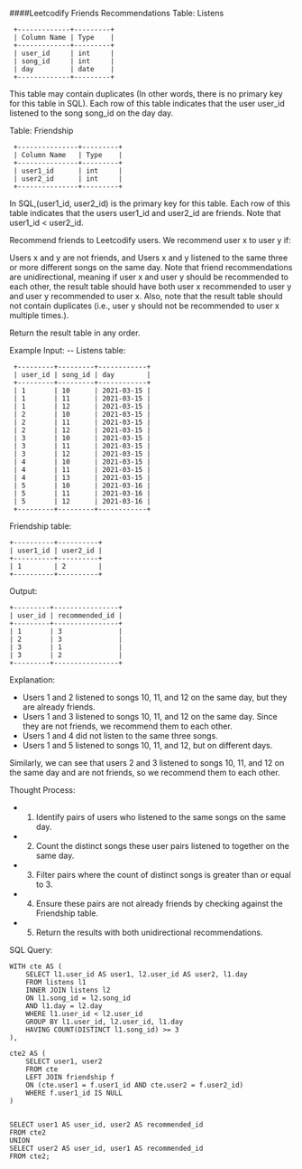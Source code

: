 ####Leetcodify Friends Recommendations
 Table: Listens
```
 +-------------+---------+
 | Column Name | Type    |
 +-------------+---------+
 | user_id     | int     |
 | song_id     | int     |
 | day         | date    |
 +-------------+---------+
```
 This table may contain duplicates (In other words, there is no primary key for this table in SQL).
 Each row of this table indicates that the user user_id listened to the song song_id on the day day.

 Table: Friendship
```
 +---------------+---------+
 | Column Name   | Type    |
 +---------------+---------+
 | user1_id      | int     |
 | user2_id      | int     |
 +---------------+---------+
```
 In SQL,(user1_id, user2_id) is the primary key for this table.
 Each row of this table indicates that the users user1_id and user2_id are friends.
 Note that user1_id < user2_id.

 Recommend friends to Leetcodify users. We recommend user x to user y if:

 Users x and y are not friends, and
 Users x and y listened to the same three or more different songs on the same day.
 Note that friend recommendations are unidirectional, meaning if user x and user y should be recommended to each other, the result table should have both user x recommended to user y and user y recommended to user x. Also, note that the result table should not contain duplicates (i.e., user y should not be recommended to user x multiple times.).

 Return the result table in any order.

 Example Input:
-- Listens table:
```
 +---------+---------+------------+
 | user_id | song_id | day        |
 +---------+---------+------------+
 | 1       | 10      | 2021-03-15 |
 | 1       | 11      | 2021-03-15 |
 | 1       | 12      | 2021-03-15 |
 | 2       | 10      | 2021-03-15 |
 | 2       | 11      | 2021-03-15 |
 | 2       | 12      | 2021-03-15 |
 | 3       | 10      | 2021-03-15 |
 | 3       | 11      | 2021-03-15 |
 | 3       | 12      | 2021-03-15 |
 | 4       | 10      | 2021-03-15 |
 | 4       | 11      | 2021-03-15 |
 | 4       | 13      | 2021-03-15 |
 | 5       | 10      | 2021-03-16 |
 | 5       | 11      | 2021-03-16 |
 | 5       | 12      | 2021-03-16 |
 +---------+---------+------------+
```
 Friendship table:
 ```
 +----------+----------+
 | user1_id | user2_id |
 +----------+----------+
 | 1        | 2        |
 +----------+----------+
```
 Output:
 ```
 +---------+----------------+
 | user_id | recommended_id |
 +---------+----------------+
 | 1       | 3              |
 | 2       | 3              |
 | 3       | 1              |
 | 3       | 2              |
 +---------+----------------+
```
 Explanation:
- Users 1 and 2 listened to songs 10, 11, and 12 on the same day, but they are already friends.
- Users 1 and 3 listened to songs 10, 11, and 12 on the same day. Since they are not friends, we recommend them to each other.
- Users 1 and 4 did not listen to the same three songs.
- Users 1 and 5 listened to songs 10, 11, and 12, but on different days.

 Similarly, we can see that users 2 and 3 listened to songs 10, 11, and 12 on the same day and are not friends, so we recommend them to each other.

 Thought Process:
- 1. Identify pairs of users who listened to the same songs on the same day.
- 2. Count the distinct songs these user pairs listened to together on the same day.
- 3. Filter pairs where the count of distinct songs is greater than or equal to 3.
- 4. Ensure these pairs are not already friends by checking against the Friendship table.
- 5. Return the results with both unidirectional recommendations.

 SQL Query:
```
WITH cte AS (
    SELECT l1.user_id AS user1, l2.user_id AS user2, l1.day
    FROM listens l1
    INNER JOIN listens l2
    ON l1.song_id = l2.song_id
    AND l1.day = l2.day
    WHERE l1.user_id < l2.user_id
    GROUP BY l1.user_id, l2.user_id, l1.day
    HAVING COUNT(DISTINCT l1.song_id) >= 3
),

cte2 AS (
    SELECT user1, user2
    FROM cte 
    LEFT JOIN friendship f
    ON (cte.user1 = f.user1_id AND cte.user2 = f.user2_id)
    WHERE f.user1_id IS NULL
)


SELECT user1 AS user_id, user2 AS recommended_id
FROM cte2
UNION
SELECT user2 AS user_id, user1 AS recommended_id
FROM cte2;

```
